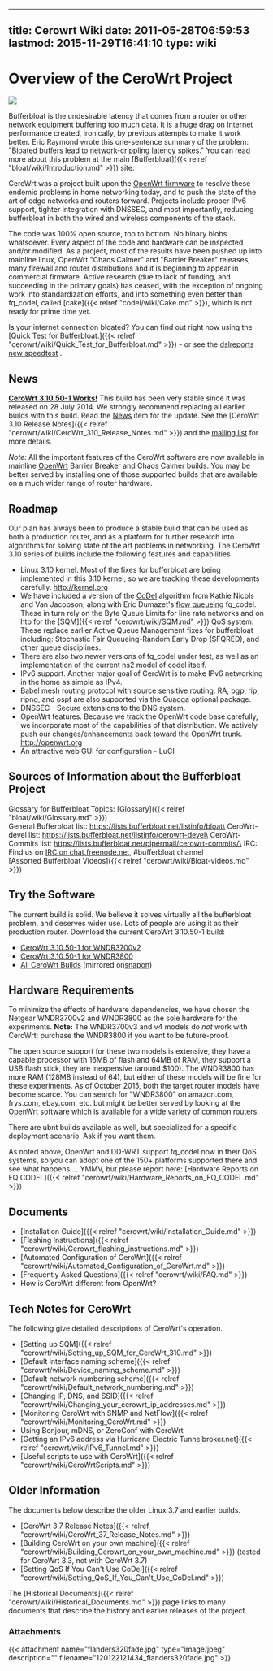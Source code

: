 
---
title: Cerowrt Wiki
date: 2011-05-28T06:59:53
lastmod: 2015-11-29T16:41:10
type: wiki
---
Overview of the CeroWrt Project
===============================

![](http://huchra.bufferbloat.net/~d/images/a9.jpg)

Bufferbloat is the undesirable latency that comes from a router or other
network equipment buffering too much data. It is a huge drag on Internet
performance created, ironically, by previous attempts to make it work
better. Eric Raymond wrote this one-sentence summary of the problem:
"Bloated buffers lead to network-crippling latency spikes." You can read
more about this problem at the main
[Bufferbloat]({{< relref "bloat/wiki/Introduction.md" >}}) site.

CeroWrt was a project built upon the [OpenWrt
firmware](http://openwrt.org) to resolve these endemic problems in home
networking today, and to push the state of the art of edge networks and
routers forward. Projects include proper IPv6 support, tighter
integration with DNSSEC, and most importantly, reducing bufferbloat in
both the wired and wireless components of the stack.

The code was 100% open source, top to bottom. No binary blobs
whatsoever. Every aspect of the code and hardware can be inspected
and/or modified. As a project, most of the results have been pushed up
into mainline linux, OpenWrt "Chaos Calmer" and "Barrier Breaker"
releases, many firewall and router distributions and it is beginning to
appear in commercial firmware. Active research (due to lack of funding,
and succeeding in the primary goals) has ceased, with the exception of
ongoing work into standardization efforts, and into something even
better than fq\_codel, called [cake]({{< relref "codel/wiki/Cake.md" >}}), which is not
ready for prime time yet.

Is your internet connection bloated? You can find out right now using
the [Quick Test for Bufferbloat.]({{< relref "cerowrt/wiki/Quick_Test_for_Bufferbloat.md" >}}) - or see the [dslreports new
speedtest](http://dslreports.com/speedtest) .

News
----

[**CeroWrt 3.10.50-1 Works!**](http://www.bufferbloat.net/news/53) This
build has been very stable since it was released on 28 July 2014. We
strongly recommend replacing all earlier builds with this build. Read
the [News](http://www.bufferbloat.net/news/53) item for the update. See
the [CeroWrt 3.10 Release Notes]({{< relref "cerowrt/wiki/CeroWrt_310_Release_Notes.md" >}})
and the [mailing
list](https://lists.bufferbloat.net/listinfo/cerowrt-devel) for more
details.

*Note:* All the important features of the CeroWrt software are now
available in mainline [OpenWrt](http://openwrt.org) Barrier Breaker and
Chaos Calmer builds. You may be better served by installing one of those
supported builds that are available on a much wider range of router
hardware.

Roadmap
-------

Our plan has always been to produce a stable build that can be used as
both a production router, and as a platform for further research into
algorithms for solving state of the art problems in networking. The
CeroWrt 3.10 series of builds include the following features and
capabilities

-   Linux 3.10 kernel. Most of the fixes for bufferbloat are being
    implemented in this 3.10 kernel, so we are tracking these
    developments carefully. http://kernel.org
-   We have included a version of the
    [CoDel](http://www.bufferbloat.net/projects/codel/wiki) algorithm
    from Kathie Nicols and Van Jacobson, along with Eric Dumazet's [flow
    queueing](https://tools.ietf.org/html/draft-hoeiland-joergensen-aqm-fq-codel-00) fq\_codel.
    These in turn rely on the Byte Queue Limits for line rate networks
    and on htb for the [SQM]({{< relref "cerowrt/wiki/SQM.md" >}}) QoS system. These replace
    earlier Active Queue Management fixes for bufferbloat including:
    Stochastic Fair Queueing-Random Early Drop (SFQRED), and other
    queue disciplines.
-   There are also two <link>newer versions of fq\_codel</link> under
    test, as well as an implementation of the current ns2 model of
    codel itself.
-   IPv6 support. Another major goal of CeroWrt is to make IPv6
    networking in the home as simple as IPv4.
-   Babel mesh routing protocol with <link>source sensitive
    routing</link>. RA, bgp, rip, ripng, and ospf are also supported via
    the Quagga optional package.
-   DNSSEC - Secure extensions to the DNS system.
-   OpenWrt features. Because we track the OpenWrt code base carefully,
    we incorporate most of the capabilities of that distribution. We
    actively push our changes/enhancements back toward the
    OpenWrt trunk. http://openwrt.org
-   An attractive web GUI for configuration - LuCI

Sources of Information about the Bufferbloat Project
----------------------------------------------------

Glossary for Bufferbloat Topics: [Glossary]({{< relref "bloat/wiki/Glossary.md" >}})\
General Bufferbloat list: https://lists.bufferbloat.net/listinfo/bloat\
CeroWrt-devel list:
https://lists.bufferbloat.net/listinfo/cerowrt-devel\
CeroWrt-Commits list:
https://lists.bufferbloat.net/pipermail/cerowrt-commits/\
IRC: Find us on [IRC on
chat.freenode.net](irc://chat.freenode.net:6667/bufferbloat),
\#bufferbloat channel\
[Assorted Bufferbloat Videos]({{< relref "cerowrt/wiki/Bloat-videos.md" >}})

Try the Software
----------------

The current build is solid. We believe it solves virtually all the
bufferbloat problem, and deserves wider use. Lots of people are using it
as their production router. Download the current CeroWrt 3.10.50-1
build:

-   [CeroWrt 3.10.50-1 for
    WNDR3700v2](http://www.bufferbloat.net/attachments/download/226/openwrt-ar71xx-generic-wndr3700v2-squashfs-factory3.10.50-1.img)
-   [CeroWrt 3.10.50-1 for
    WNDR3800](http://www.bufferbloat.net/attachments/download/227/openwrt-ar71xx-generic-wndr3800-squashfs-factory3.10.50-1.img)
-   [All CeroWrt Builds](http://snapon.cs.kau.se./~cero2/cerowrt/wndr/)
    (mirrored
    on[snapon](http://snapon.lab.bufferbloat.net/~cero2/cerowrt/wndr/))

Hardware Requirements
---------------------

To minimize the effects of hardware dependencies, we have chosen the
Netgear WNDR3700v2 and WNDR3800 as the sole hardware for the
experiments. **Note:** The WNDR3700v3 and v4 models do *not* work with
CeroWrt; purchase the WNDR3800 if you want to be future-proof.

The open source support for these two models is extensive, they have a
capable processor with 16MB of flash and 64MB of RAM, they support a USB
flash stick, they are inexpensive (around \$100). The WNDR3800 has more
RAM (128MB instead of 64), but either of these models will be fine for
these experiments. As of October 2015, both the target router models
have become scarce. You can search for "WNDR3800" on amazon.com,
frys.com, ebay.com, etc. but might be better served by looking at the
[OpenWrt](http://openwrt.org) software which is available for a wide
variety of common routers.

There are ubnt builds available as well, but specialized for a specific
deployment scenario. Ask if you want them.

As noted above, OpenWrt and DD-WRT support fq\_codel now in their QoS
systems, so you can adopt one of the 150+ platforms supported there and
see what happens.... YMMV, but please report here:
[Hardware Reports on FQ CODEL]({{< relref "cerowrt/wiki/Hardware_Reports_on_FQ_CODEL.md" >}})

Documents
---------

-   [Installation Guide]({{< relref "cerowrt/wiki/Installation_Guide.md" >}})
-   [Flashing Instructions]({{< relref "cerowrt/wiki/Cerowrt_flashing_instructions.md" >}})
-   [Automated Configuration of CeroWrt]({{< relref "cerowrt/wiki/Automated_Configuration_of_CeroWrt.md" >}})
-   [Frequently Asked Questions]({{< relref "cerowrt/wiki/FAQ.md" >}})
-   <link>How is CeroWrt different from OpenWrt?</link>

Tech Notes for CeroWrt
----------------------

The following give detailed descriptions of CeroWrt's operation.

-   [Setting up SQM]({{< relref "cerowrt/wiki/Setting_up_SQM_for_CeroWrt_310.md" >}})
-   [Default interface naming scheme]({{< relref "cerowrt/wiki/Device_naming_scheme.md" >}})
-   [Default network numbering     scheme]({{< relref "cerowrt/wiki/Default_network_numbering.md" >}})
-   [Changing IP, DNS, and     SSID]({{< relref "cerowrt/wiki/Changing_your_cerowrt_ip_addresses.md" >}})
-   [Monitoring CeroWrt with SNMP and     NetFlow]({{< relref "cerowrt/wiki/Monitoring_CeroWrt.md" >}})
-   <link>Using Bonjour, mDNS, or ZeroConf with CeroWrt</link>
-   [Getting an IPv6 address via Hurricane Electric     Tunnelbroker.net]({{< relref "cerowrt/wiki/IPv6_Tunnel.md" >}})
-   [Useful scripts to use with CeroWrt]({{< relref "cerowrt/wiki/CeroWrtScripts.md" >}})

Older Information
-----------------

The documents below describe the older Linux 3.7 and earlier builds.

-   [CeroWrt 3.7 Release Notes]({{< relref "cerowrt/wiki/CeroWrt_37_Release_Notes.md" >}})
-   [Building CeroWrt on     your own machine]({{< relref "cerowrt/wiki/Building_Cerowrt_on_your_own_machine.md" >}}) (tested for CeroWrt 3.3, not with
    CeroWrt 3.7)
-   [Setting QoS If You Can't Use CoDel]({{< relref "cerowrt/wiki/Setting_QoS_If_You_Can't_Use_CoDel.md" >}})

The [Historical Documents]({{< relref "cerowrt/wiki/Historical_Documents.md" >}}) page links to many documents that
describe the history and earlier releases of the project.

### Attachments
{{< attachment name="flanders320fade.jpg" type="image/jpeg" description="" filename="120122121434_flanders320fade.jpg" >}}

